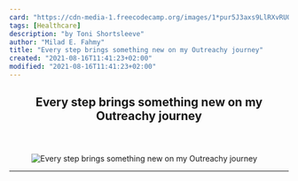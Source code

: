 ```yaml
---
card: "https://cdn-media-1.freecodecamp.org/images/1*pur5J3axs9LlRXvRUQRngg.jpeg"
tags: [Healthcare]
description: "by Toni Shortsleeve"
author: "Milad E. Fahmy"
title: "Every step brings something new on my Outreachy journey"
created: "2021-08-16T11:41:23+02:00"
modified: "2021-08-16T11:41:23+02:00"
---
```

<div class="site-wrapper">
<main id="site-main" class="site-main outer">
<div class="inner">
<article class="post-full post tag-healthcare tag-internships tag-tech tag-learning tag-technology ">
<header class="post-full-header">
<h1 class="post-full-title">Every step brings something new on my Outreachy journey</h1>
</header>
<figure class="post-full-image">
<picture>
<source media="(max-width: 700px)" sizes="1px" srcset="data:image/gif;base64,R0lGODlhAQABAIAAAAAAAP///yH5BAEAAAAALAAAAAABAAEAAAIBRAA7 1w">
<source media="(min-width: 701px)" sizes="(max-width: 800px) 400px,
(max-width: 1170px) 700px,
1400px" srcset="https://cdn-media-1.freecodecamp.org/images/1*pur5J3axs9LlRXvRUQRngg.jpeg 300w,
https://cdn-media-1.freecodecamp.org/images/1*pur5J3axs9LlRXvRUQRngg.jpeg 600w,
https://cdn-media-1.freecodecamp.org/images/1*pur5J3axs9LlRXvRUQRngg.jpeg 1000w,
https://cdn-media-1.freecodecamp.org/images/1*pur5J3axs9LlRXvRUQRngg.jpeg 2000w">
<img onerror="this.style.display='none'" src="https://cdn-media-1.freecodecamp.org/images/1*pur5J3axs9LlRXvRUQRngg.jpeg" alt="Every step brings something new on my Outreachy journey">
</picture>
</figure>
<section class="post-full-content">
<div class="post-content medium-migrated-article">
</div>
<hr>
</section>
</article>
</div>
</main>
</div>
<!-- Google Tag Manager (noscript) -->
<!-- End Google Tag Manager (noscript) -->
